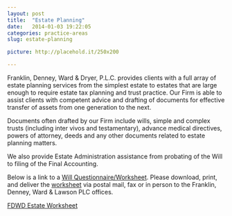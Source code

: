 ```yaml
---
layout: post
title:  "Estate Planning"
date:   2014-01-03 19:22:05
categories: practice-areas
slug: estate-planning

picture: http://placehold.it/250x200

---
```



Franklin, Denney, Ward & Dryer, P.L.C. provides clients with a full array of estate planning services from the simplest estate to estates that are large enough to require estate tax planning and trust practice. Our Firm is able to assist clients with competent advice and drafting of documents for effective transfer of assets from one generation to the next.

Documents often drafted by our Firm include wills, simple and complex trusts (including inter vivos and testamentary), advance medical directives, powers of attorney, deeds and any other documents related to estate planning matters.

We also provide Estate Administration assistance from probating of the Will to filing of the Final Accounting.

Below is a link to a [Will Questionnaire/Worksheet](http://www.fdwdlaw.com/wp-content/uploads/FDWL_Estate_worksheet.pdf). Please download, print, and deliver the [worksheet](http://www.fdwdlaw.com/wp-content/uploads/FDWL_Estate_worksheet.pdf) via postal mail, fax or in person to the Franklin, Denney, Ward & Lawson PLC offices.

[FDWD Estate Worksheet](http://www.fdwdlaw.com/wp-content/uploads/FDWL_Estate_worksheet.pdf)
